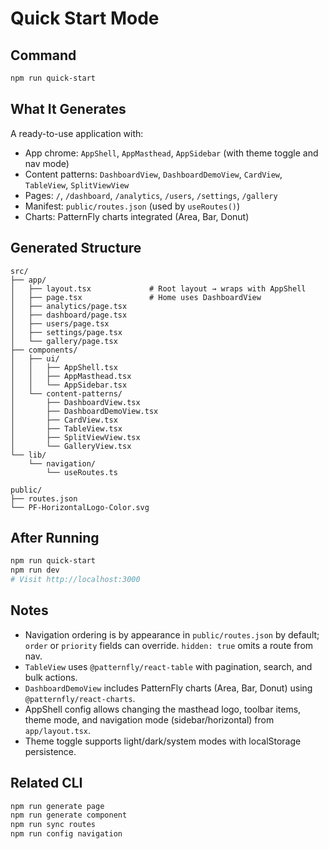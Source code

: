# Quick Start Mode

## Command

```bash
npm run quick-start
```

## What It Generates

A ready-to-use application with:

- App chrome: `AppShell`, `AppMasthead`, `AppSidebar` (with theme toggle and nav mode)
- Content patterns: `DashboardView`, `DashboardDemoView`, `CardView`, `TableView`, `SplitViewView`
- Pages: `/`, `/dashboard`, `/analytics`, `/users`, `/settings`, `/gallery`
- Manifest: `public/routes.json` (used by `useRoutes()`)
- Charts: PatternFly charts integrated (Area, Bar, Donut)

## Generated Structure

```
src/
├── app/
│   ├── layout.tsx             # Root layout → wraps with AppShell
│   ├── page.tsx               # Home uses DashboardView
│   ├── analytics/page.tsx
│   ├── dashboard/page.tsx
│   ├── users/page.tsx
│   ├── settings/page.tsx
│   └── gallery/page.tsx
├── components/
│   ├── ui/
│   │   ├── AppShell.tsx
│   │   ├── AppMasthead.tsx
│   │   └── AppSidebar.tsx
│   └── content-patterns/
│       ├── DashboardView.tsx
│       ├── DashboardDemoView.tsx
│       ├── CardView.tsx
│       ├── TableView.tsx
│       ├── SplitViewView.tsx
│       └── GalleryView.tsx
└── lib/
    └── navigation/
        └── useRoutes.ts

public/
├── routes.json
└── PF-HorizontalLogo-Color.svg
```

## After Running

```bash
npm run quick-start
npm run dev
# Visit http://localhost:3000
```

## Notes

- Navigation ordering is by appearance in `public/routes.json` by default; `order` or `priority` fields can override. `hidden: true` omits a route from nav.
- `TableView` uses `@patternfly/react-table` with pagination, search, and bulk actions.
- `DashboardDemoView` includes PatternFly charts (Area, Bar, Donut) using `@patternfly/react-charts`.
- AppShell config allows changing the masthead logo, toolbar items, theme mode, and navigation mode (sidebar/horizontal) from `app/layout.tsx`.
- Theme toggle supports light/dark/system modes with localStorage persistence.

## Related CLI

```bash
npm run generate page
npm run generate component
npm run sync routes
npm run config navigation
```
